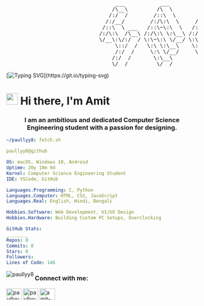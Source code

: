 <pre>
                                  ___           ___           ___       ___       ___     
                                 /\__\         /\  \         /\__\     /\__\     /\  \    
                                /:/  /        /::\  \       /:/  /    /:/  /    /::\  \   
                               /:/__/        /:/\:\  \     /:/  /    /:/  /    /:/\:\  \  
                              /::\  \ ___   /::\~\:\  \   /:/  /    /:/  /    /:/  \:\  \ 
                             /:/\:\  /\__\ /:/\:\ \:\__\ /:/__/    /:/__/    /:/__/ \:\__\
                             \/__\:\/:/  / \:\~\:\ \/__/ \:\  \    \:\  \    \:\  \ /:/  /
                                  \::/  /   \:\ \:\__\    \:\  \    \:\  \    \:\  /:/  / 
                                  /:/  /     \:\ \/__/     \:\  \    \:\  \    \:\/:/  /  
                                 /:/  /       \:\__\        \:\__\    \:\__\    \::/  /   
                                 \/__/         \/__/         \/__/     \/__/     \/__/    
</pre>
[![Typing SVG](https://readme-typing-svg.herokuapp.com?font=Courier+new&color=%23808080&size=40&width=800&duration=6969&lines=Welcome+to+my+profile!)](https://git.io/typing-svg)
# <img src="https://raw.githubusercontent.com/iampavangandhi/iampavangandhi/master/gifs/Hi.gif" width="30px"> Hi there, I'm Amit
<h3 align="center">I am an ambitious and dedicated Computer Science Engineering student with a passion for designing.</h3>

```yaml
~/paullyy8: fetch.sh
```

```yaml
paullyy8@github

OS: macOS, Windows 10, Android
Uptime: 20y 10m 9d   
Kernel: Computer Science Engineering Student  
IDE: VSCode, GitHub

Languages.Programming: C, Python  
Languages.Computer: HTML, CSS, JavaScript  
Languages.Real: English, Hindi, Bengali

Hobbies.Software: Web Development, UI/UX Design  
Hobbies.Hardware: Building Custom PC Setups, Overclocking 

GitHub Stats:
________
Repos: 0  
Commits: 0  
Stars: 0  
Followers:   
Lines of Code: 146

```
<p><img align="left" src="https://github-readme-stats.vercel.app/api/top-langs?username=paullyy8&show_icons=true&locale=en&layout=compact&theme=dark&hide_border=true" alt="paullyy8" /></p>
<h3 align="left">Connect with me:</h3>
<p align="left">
<a href="https://instagram.com/paullyy08" target="blank"><img align="center" src="https://raw.githubusercontent.com/rahuldkjain/github-profile-readme-generator/master/src/images/icons/Social/instagram.svg" alt="paullyy08" height="30" width="40" /></a>
<a href="https://twitter.com/paullyy009" target="blank"><img align="center" src="https://raw.githubusercontent.com/rahuldkjain/github-profile-readme-generator/master/src/images/icons/Social/twitter.svg" alt="paullyy009" height="30" width="40" /></a>
<a href="https://linkedin.com/in/amit-paul-403510212" target="blank"><img align="center" src="https://raw.githubusercontent.com/rahuldkjain/github-profile-readme-generator/master/src/images/icons/Social/linked-in-alt.svg" alt="amit-paul-403510212" height="30" width="40" /></a>
</p><br>

